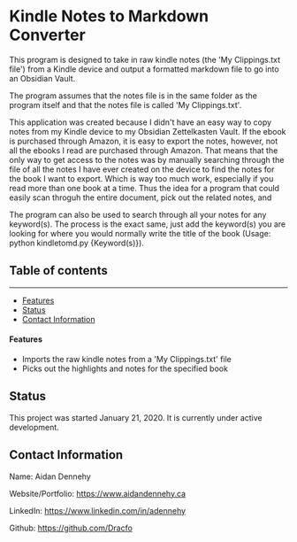 # Kindle Notes to Markdown Converter
This program is designed to take in raw kindle notes (the 'My Clippings.txt file') from a Kindle device and output a formatted markdown file to go into an Obsidian Vault.

The program assumes that the notes file is in the same folder as the program itself and that the notes file is called 'My Clippings.txt'.

This application was created because I didn't have an easy way to copy notes from my Kindle device to my Obsidian Zettelkasten Vault. If the ebook is purchased through Amazon, it is easy to export the notes, however, not all the ebooks I read are purchased through Amazon. That means that the only way to get access to the notes was by manually searching through the file of all the notes I have ever created on the device to find the notes for the book I want to export. Which is way too much work, especially if you read more than one book at a time. Thus the idea for a program that could easily scan throguh the entire document, pick out the related notes, and 

The program can also be used to search through all your notes for any keyword(s). The process is the exact same, just add the keyword(s) you are looking for where you would normally write the title of the book (Usage: python kindletomd.py {Keyword(s)}).



## Table of contents
---
- [Features](#features)
- [Status](#status)
- [Contact Information](#contact-information)


#### Features

- Imports the raw kindle notes from a 'My Clippings.txt' file
- Picks out the highlights and notes for the specified book



## Status
This project was started January 21, 2020. It is currently under active development.


## Contact Information

Name: Aidan Dennehy

Website/Portfolio: https://www.aidandennehy.ca

LinkedIn: https://www.linkedin.com/in/adennehy

Github: https://github.com/Dracfo